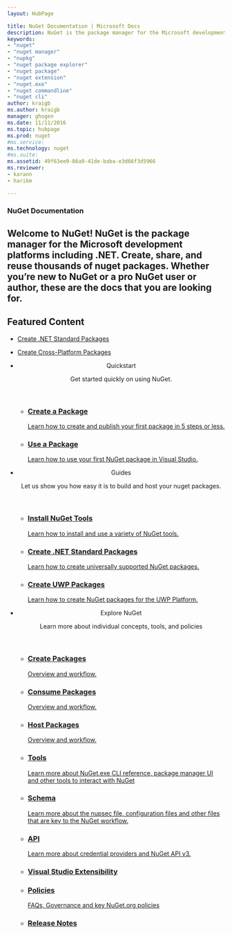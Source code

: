 ```yaml
---
layout: HubPage

title: NuGet Documentation | Microsoft Docs
description: NuGet is the package manager for the Microsoft development platform including .NET. The NuGet client tools provide the ability to create and consume packages.
keywords:
- "nuget"
- "nuget manager"
- "nupkg"
- "nuget package explorer"
- "nuget package"
- "nuget extension"
- "nuget.exe"
- "nuget commandline"
- "nuget cli"
author: kraigb
ms.author: kraigb
manager: ghogen
ms.date: 11/11/2016 
ms.topic: hubpage
ms.prod: nuget
#ms.service:
ms.technology: nuget
#ms.suite:
ms.assetid: 49f63ee9-86a9-41de-baba-e3d66f3d5966
ms.reviewer:  
- karann 
- harikm 

---
```


<article id="main">
    <section id="hero-content" class="graph">
        <h1>NuGet Documentation</h1>
        <h2>Welcome to NuGet! NuGet is the package manager for the Microsoft development platforms including .NET. Create, share, and reuse thousands of nuget packages. Whether you’re new to NuGet or a pro NuGet user or author, these are the docs that you are looking for.</h2>
    </section>
    <!--aside class="alert section-border">
        <p>Download .NET Core today</p>
        <ol class="action-list">
            <li><a href="https://dot.net/core" class="button-bordered button-translucent">Get it!</a></li>
        </ol>
    </aside-->
    <section id="featured" class="container">
        <h2 class="section-heading"><span class="icon icon-lightbulb-checked"></span> Featured Content</h2>
        <div class="features row">
            <ul class="column-half">
                <li><a href="./guides/create-net-standard-packages.md">Create .NET Standard Packages</a></li>
            </ul>
            <ul class="column-half">
                <li><a href="./guides/create-cross-platform-packages.md">Create Cross-Platform Packages</a></li>
            </ul>
        </div>
    </section>
    <div id="journeys">
        <section class="container">
            <ul class="journeys-list">
                <li class="journey-step">
                    <header class="journey-step-header row">
                        <div class="title column-third">
                            <span class="icon icon-tip"></span>
                            <p>Quickstart</p>
                        </div>
                        <p class="description column-two-thirds">
                            Get started quickly on using NuGet.
                        </p>
                    </header>
                    <section class="journey-step-elements content">
                        <ul class="row">
                            <li class="column column-third">
                                <a href="./quickstart/create-and-publish-a-package.md">
                                    <h3>Create a Package</h3>
                                    <p>Learn how to create and publish your first package in 5 steps or less.</p>
                                </a>
                            </li>
                            <li class="column column-third">
                                <a href="./quickstart/use-a-package.md">
                                    <h3>Use a Package</h3>
                                    <p>Learn how to use your first NuGet package in Visual Studio.</p>
                                </a>
                            </li>                            
                        </ul>
                    </section>
                </li>
                <li class="journey-step">
                    <header class="journey-step-header row">
                        <div class="title column-third">
                            <span class="icon icon-tip"></span>
                            <p>Guides</p>
                        </div>
                        <p class="description column-two-thirds">
                            Let us show you how easy it is to build and host your nuget packages.
                        </p>
                    </header>
                    <section class="journey-step-elements content">
                        <ul class="row">
                            <li class="column column-third">
                                <a href="./guides/install-nuget.md">
                                    <h3>Install NuGet Tools</h3>
                                    <p>Learn how to install and use a variety of NuGet tools.</p>
                                </a>
                            </li>
                            <li class="column column-third">
                                <a href="./guides/create-net-standard-packages.md">
                                    <h3>Create .NET Standard Packages</h3>
                                    <p>Learn how to create universally supported NuGet packages.</p>
                                </a>
                            </li>
                            <li class="column column-third">
                                <a href="./guides/create-uwp-packages.md">
                                    <h3>Create UWP Packages</h3>
                                    <p>Learn how to create NuGet packages for the UWP Platform.</p>
                                </a>
                            </li>
                        </ul>
                    </section>
                </li>
                <li class="journey-step">
                    <header class="journey-step-header row">
                        <div class="title column-third">
                            <span class="icon icon-tip"></span>
                            <p>Explore NuGet</p>
                        </div>
                        <p class="description column-two-thirds">
                            Learn more about individual concepts, tools, and policies
                        </p>
                    </header>
                    <section class="journey-step-elements content">
                        <ul class="row">
                            <li class="column column-third">
                                <a href="./create-packages/overview-and-workflow.md">
                                    <h3>Create Packages</h3>
                                    <p>Overview and workflow.</p>
                                </a>
                            </li>
                            <li class="column column-third">
                                <a href="./consume-packages/overview-and-workflow.md">
                                    <h3>Consume Packages</h3>
                                    <p>Overview and workflow.</p>
                                </a>
                            </li>
                            <li class="column column-third">
                                <a href="./hosting-packages/overview.md">
                                    <h3>Host Packages</h3>
                                    <p>Overview and workflow.</p>
                                </a>
                            </li>
                            <li class="column column-third">
                                <a href="./tools/nuget.exe-cli-reference.md">
                                    <h3>Tools</h3>
                                    <p>Learn more about NuGet.exe CLI reference, package manager UI and other tools to interact with NuGet</p>
                                </a>
                            </li>
                            <li class="column column-third">
                                <a href="./schema/nuspec.md">
                                    <h3>Schema</h3>
                                    <p>Learn more about the nupsec file, configuration files and other files that are key to the NuGet workflow.</p>
                                </a>
                            </li>
                            <li class="column column-third">
                                <a href="./api/credential-providers.md">
                                    <h3>API</h3>
                                    <p>Learn more about credential providers and NuGet API v3.</p>
                                </a>
                            </li>
                            <li class="column column-third">
                                <a href="./visual-studio-extensibility/nuget-api-in-visual-studio.md">
                                    <h3>Visual Studio Extensibility</h3>
                                    <p></p>
                                </a>
                            </li>
                            <li class="column column-third">
                                <a href="./nuget/policies/nuget-faq.md">
                                    <h3>Policies</h3>
                                    <p>FAQs, Governance and key NuGet.org policies</p>
                                </a>
                            </li>
                            <li class="column column-third">
                                <a href="./release-notes/nuget-3.5-rc.md">
                                    <h3>Release Notes</h3>
                                    <p></p>
                                </a>
                            </li>
                        </ul>
                    </section>
                </li>
            </ul>
        </section>
    </div>
</article>

